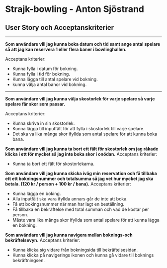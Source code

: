 # Strajk-bowling - Anton Sjöstrand

## User Story och Acceptanskriterier

_________________
**Som användare vill jag kunna boka datum och tid samt ange antal spelare så att jag kan reservera 1 eller flera baner i bowlinghallen.**

Acceptans kriterier: 
- Kunna fylla i datum för bokning.
- Kunna fylla i tid för bokning.
- Kunna lägga till antal spelare vid bokning.
- kunna välja antal banor vid bokning.
_________________
**Som användare vill jag kunna välja skostorlek för varje spelare så varje spelare får skor som passar.**

Acceptans kriterier:
- Kunna skriva in sin skostorlek. 
- Kunna lägga till inputfält för att fylla i skostorlek till varje spelare. 
- Det ska va lika många skor ifyllda som antal spelare för att kunna boka bana.

**Som användare vill jag kunna ta bort ett fält för skostorlek om jag råkade klicka i ett för mycket så jag inte boka skor i onödan.**
Acceptans kriterier:
- Kunna ta bort ett fält för skostorlekarna.

**Som användare vill jag kunna skicka iväg min reservation och få tillbaka ett ett bokningsnummer och totalsumma så jag vet hur mycket jag ska betala. (120 kr / person + 100 kr / bana).**
Acceptans kriterier:
- Kunna lägga en boking.
- Alla inputfält ska vara ifyllda annars går de inte att boka.
- Få ett bokingsnummer när man har lagt en beställning.
- Få tillbaka en bekräftelse med total summan och vad de kostar per person.
- Måste vara lika många skor ifyllda som antal spelare för att kunna lägga en bokning.

**Som användare vill jag kunna navigera mellan boknings-och bekräftelsevyn.**
Acceptans kriterier: 
- Kunna klicka sig vidare från bokningsida till bekräftelsesidan. 
- Kunna klicka på navigerings ikonen och kunna gå vidare till boknings bekräftningsen.












